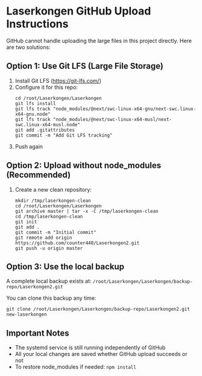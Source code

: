 # Laserkongen GitHub Upload Instructions

GitHub cannot handle uploading the large files in this project directly. Here are two solutions:

## Option 1: Use Git LFS (Large File Storage)

1. Install Git LFS (https://git-lfs.com/)
2. Configure it for this repo:
   ```
   cd /root/Laserkongen/Laserkongen
   git lfs install
   git lfs track "node_modules/@next/swc-linux-x64-gnu/next-swc.linux-x64-gnu.node"
   git lfs track "node_modules/@next/swc-linux-x64-musl/next-swc.linux-x64-musl.node"
   git add .gitattributes
   git commit -m "Add Git LFS tracking"
   ```
3. Push again

## Option 2: Upload without node_modules (Recommended)

1. Create a new clean repository:
   ```
   mkdir /tmp/laserkongen-clean
   cd /root/Laserkongen/Laserkongen
   git archive master | tar -x -C /tmp/laserkongen-clean
   cd /tmp/laserkongen-clean
   git init
   git add .
   git commit -m "Initial commit"
   git remote add origin https://github.com/counter440/Laserkongen2.git
   git push -u origin master
   ```

## Option 3: Use the local backup

A complete local backup exists at:
`/root/Laserkongen/Laserkongen/backup-repo/Laserkongen2.git`

You can clone this backup any time:
```
git clone /root/Laserkongen/Laserkongen/backup-repo/Laserkongen2.git new-laserkongen
```

## Important Notes

- The systemd service is still running independently of GitHub
- All your local changes are saved whether GitHub upload succeeds or not
- To restore node_modules if needed: `npm install`